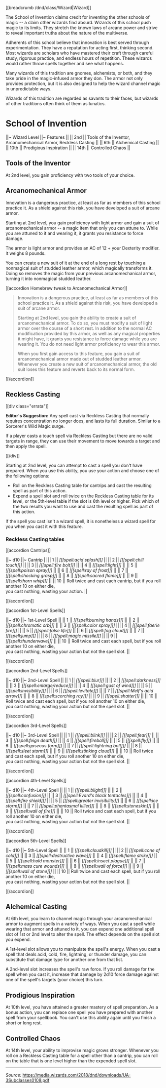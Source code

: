 [[breadcrumb /dnd/class/Wizard|Wizard]]

The School of Invention claims credit for inventing the other schools of magic -- a claim other wizards find absurd. Wizards of this school push magic to its limits. They stretch the known laws of arcane power and strive to reveal important truths about the nature of the multiverse.

Adherents of this school believe that innovation is best served through experimentation. They have a reputation for acting first, thinking second. Most wizards are scholars who have mastered their craft through careful study, rigorous practice, and endless hours of repetition. These wizards would rather throw spells together and see what happens.

Many wizards of this tradition are gnomes, alchemists, or both, and they take pride in the magic-infused armor they don. The armor not only provides protection, but it is also designed to help the wizard channel magic in unpredictable ways.

Wizards of this tradition are regarded as savants to their faces, but wizards of other traditions often think of them as lunatics.

# School of Invention

||~ Wizard Level ||~ Features ||
|| 2nd || Tools of the Inventor, Arcanomechanical Armor, Reckless Casting ||
|| 6th || Alchemical Casting ||
|| 10th || Prodigious Inspiration ||
|| 14th || Controlled Chaos ||

## Tools of the Inventor

At 2nd level, you gain proficiency with two tools of your choice.

## Arcanomechanical Armor

Innovation is a dangerous practice, at least as far as members of this school practice it. As a shield against this risk, you have developed a suit of arcane armor.

Starting at 2nd level, you gain proficiency with light armor and gain a suit of arcanomechanical armor -- a magic item that only you can attune to. While you are attuned to it and wearing it, it grants you resistance to force damage.

The armor is light armor and provides an AC of 12 + your Dexterity modifier. It weighs 8 pounds.

You can create a new suit of it at the end of a long rest by touching a nonmagical suit of studded leather armor, which magically transforms it. Doing so removes the magic from your previous arcanomechanical armor, turning it into nonmagical studded leather.

[[accordion Homebrew tweak to Arcanomechanical Armor]]

> Innovation is a dangerous practice, at least as far as members of this school practice it. As a shield against this risk, you have developed a suit of arcane armor.
> 
> Starting at 2nd level, you gain the ability to create a suit of arcanomechanical armor. To do so, you must modify a suit of light armor over the course of a short rest. In addition to the normal AC modification provided by this armor, as well as any magical properties it might have, it grants you resistance to force damage while you are wearing it. You do not need light armor proficiency to wear this armor.
> 
> When you first gain access to this feature, you gain a suit of arcanomechanical armor made out of studded leather armor. Whenever you create a new suit of arcanomechanical armor, the old suit loses this feature and reverts back to its normal form.

[[/accordion]]

## Reckless Casting

[[div class="errata"]]

**Editor's Suggestion:** Any spell cast via Reckless Casting that normally requires concentration no longer does, and lasts its full duration. Similar to a Sorcerer's Wild Magic surge.

If a player casts a touch spell via Reckless Casting but there are no valid targets in range, they can use their movement to move towards a target and then apply the spell.

[[/div]]

Starting at 2nd level, you can attempt to cast a spell you don't have prepared. When you use this ability, you use your action and choose one of the following options:

* Roll on the Reckless Casting table for cantrips and cast the resulting spell as part of this action.
* Expend a spell slot and roll twice on the Reckless Casting table for its level, or the 5th-level table if the slot is 6th level or higher. Pick which of the two results you want to use and cast the resulting spell as part of this action.

If the spell you cast isn't a wizard spell, it is nonetheless a wizard spell for you when you cast it with this feature.

### Reckless Casting tables

[[accordion Cantrips]]

||~ d10 ||~ Cantrip ||
|| 1 || *[[[spell:acid splash]]]* ||
|| 2 || *[[[spell:chill touch]]]* ||
|| 3 || *[[[spell:fire bolt]]]* ||
|| 4 || *[[[spell:light]]]* ||
|| 5 || *[[[spell:poison spray]]]* ||
|| 6 || *[[[spell:ray of frost]]]* ||
|| 7 || *[[[spell:shocking grasp]]]* ||
|| 8 || *[[[spell:sacred flame]]]* ||
|| 9 || *[[[spell:thorn whip]]]* ||
|| 10 || Roll twice and cast each cantrip, but if you roll another 10 on either die,<br>you cast nothing, wasting your action. ||

[[/accordion]]

[[accordion 1st-Level Spells]]

||~ d10 ||~ 1st-Level Spell ||
|| 1 || *[[[spell:burning hands]]]* ||
|| 2 || *[[[spell:chromatic orb]]]* ||
|| 3 || *[[[spell:color spray]]]* ||
|| 4 || *[[[spell:faerie fire]]]* ||
|| 5 || *[[[spell:false life]]]* ||
|| 6 || *[[[spell:fog cloud]]]* ||
|| 7 || *[[[spell:jump]]]* ||
|| 8 || *[[[spell:magic missile]]]* ||
|| 9 || *[[[spell:thunderwave]]]* ||
|| 10 || Roll twice and cast each spell, but if you roll another 10 on either die,<br>you cast nothing, wasting your action but not the spell slot. ||

[[/accordion]]

[[accordion 2nd-Level Spells]]

||~ d10 ||~ 2nd-Level Spell ||
|| 1 || *[[[spell:blur]]]* ||
|| 2 || *[[[spell:darkness]]]* ||
|| 3 || *[[[spell:enlarge/reduce]]]* ||
|| 4 || *[[[spell:gust of wind]]]* ||
|| 5 || *[[[spell:invisibility]]]* ||
|| 6 || *[[[spell:levitate]]]* ||
|| 7 || *[[[spell:Melf's acid arrow]]]* ||
|| 8 || *[[[spell:scorching ray]]]* ||
|| 9 || *[[[spell:shatter]]]* ||
|| 10 || Roll twice and cast each spell, but if you roll another 10 on either die,<br>you cast nothing, wasting your action but not the spell slot. ||

[[/accordion]]

[[accordion 3rd-Level Spells]]

||~ d10 ||~ 3rd-Level Spell ||
|| 1 || *[[[spell:blink]]]* ||
|| 2 || *[[[spell:fear]]]* ||
|| 3 || *[[[spell:feign death]]]* ||
|| 4 || *[[[spell:fireball]]]* ||
|| 5 || *[[[spell:fly]]]* ||
|| 6 || *[[[spell:gaseous form]]]* ||
|| 7 || *[[[spell:lightning bolt]]]* ||
|| 8 || *[[[spell:sleet storm]]]* ||
|| 9 || *[[[spell:stinking cloud]]]* ||
|| 10 || Roll twice and cast each spell, but if you roll another 10 on either die,<br>you cast nothing, wasting your action but not the spell slot. ||

[[/accordion]]

[[accordion 4th-Level Spells]]

||~ d10 ||~ 4th-Level Spell ||
|| 1 || *[[[spell:blight]]]* ||
|| 2 || *[[[spell:confusion]]]* ||
|| 3 || *[[[spell:Evard's black tentacles]]]* ||
|| 4 || *[[[spell:fire shield]]]* ||
|| 5 || *[[[spell:greater invisibility]]]* ||
|| 6 || *[[[spell:ice storm]]]* ||
|| 7 || *[[[spell:phantasmal killer]]]* ||
|| 8 || *[[[spell:stoneskin]]]* ||
|| 9 || *[[[spell:wall of fire]]]* ||
|| 10 || Roll twice and cast each spell, but if you roll another 10 on either die,<br>you cast nothing, wasting your action but not the spell slot. ||

[[/accordion]]

[[accordion 5th-Level Spells]]

||~ d10 ||~ 5th-Level Spell ||
|| 1 || *[[[spell:cloudkill]]]* ||
|| 2 || *[[[spell:cone of cold]]]* ||
|| 3 || *[[[spell:destructive wave]]]* ||
|| 4 || *[[[spell:flame strike]]]* ||
|| 5 || *[[[spell:hold monster]]]* ||
|| 6 || *[[[spell:insect plague]]]* ||
|| 7 || *[[[spell:mass cure wounds]]]* ||
|| 8 || *[[[spell:wall of force]]]* ||
|| 9 || *[[[spell:wall of stone]]]* ||
|| 10 || Roll twice and cast each spell, but if you roll another 10 on either die,<br>you cast nothing, wasting your action but not the spell slot. ||

[[/accordion]]

## Alchemical Casting

At 6th level, you learn to channel magic through your arcanomechanical armor to augment spells in a variety of ways. When you cast a spell while wearing that armor and attuned to it, you can expend one additional spell slot of 1st or 2nd level to alter the spell. The effect depends on the spell slot you expend.

A 1st-level slot allows you to manipulate the spell's energy. When you cast a spell that deals acid, cold, fire, lightning, or thunder damage, you can substitute that damage type for another one from that list.

A 2nd-level slot increases the spell's raw force. If you roll damage for the spell when you cast it, increase that damage by 2d10 force damage against one of the spell's targets (your choice) this turn.

## Prodigious Inspiration

At 10th level, you have attained a greater mastery of spell preparation. As a bonus action, you can replace one spell you have prepared with another spell from your spellbook. You can't use this ability again until you finish a short or long rest.

## Controlled Chaos

At 14th level, your ability to improvise magic grows stronger. Whenever you roll on a Reckless Casting table for a spell other than a cantrip, you can roll on the table that is one level higher than the expended spell slot.

----

*Source:* <https://media.wizards.com/2018/dnd/downloads/UA-3Subclasses0108.pdf>

<script type="module">
    import {init_accordions} from "/static/js/common/utils.js";
    init_accordions();
</script>
